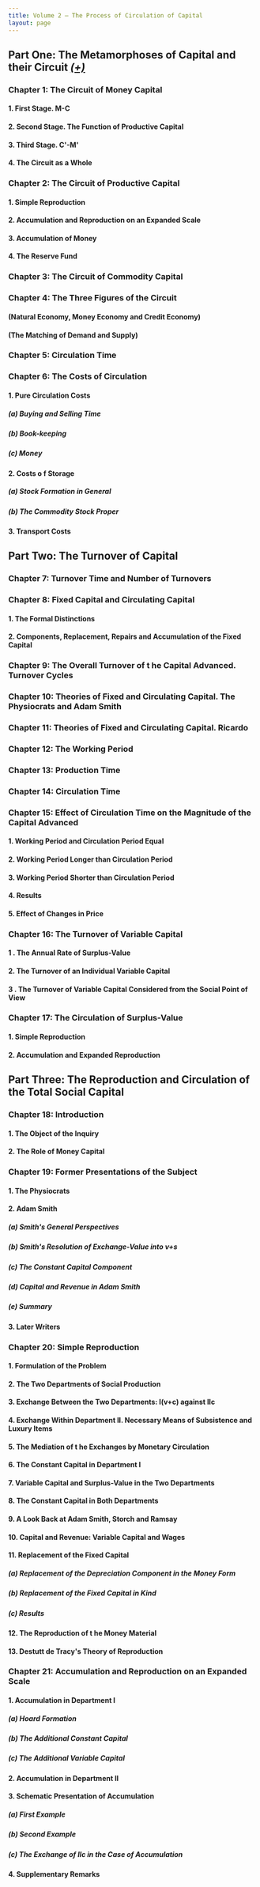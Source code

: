 ```yaml
---
title: Volume 2 — The Process of Circulation of Capital
layout: page
---
```


## Part One: The Metamorphoses of Capital and their Circuit&nbsp;[*(+)*](chapter-01-04-reading-aid) ##

### Chapter 1: The Circuit of Money Capital ###

#### 1. First Stage. M-C ####

#### 2. Second Stage. The Function of Productive Capital ####

#### 3. Third Stage. C'-M' ####

#### 4. The Circuit as a Whole ####

### Chapter 2: The Circuit of Productive Capital ###

#### 1. Simple Reproduction ####

#### 2. Accumulation and Reproduction on an Expanded Scale ####

#### 3. Accumulation of Money ####

#### 4. The Reserve Fund ####

### Chapter 3: The Circuit of Commodity Capital ###

### Chapter 4: The Three Figures of the Circuit ###

#### (Natural Economy, Money Economy and Credit Economy) ####

#### (The Matching of Demand and Supply) ####

### Chapter 5: Circulation Time ###

### Chapter 6: The Costs of Circulation ###

#### 1. Pure Circulation Costs ####

##### (a) Buying and Selling Time #####

##### (b) Book-keeping #####

##### (c) Money #####

#### 2. Costs o f Storage ####

##### (a) Stock Formation in General #####

##### (b) The Commodity Stock Proper #####

#### 3. Transport Costs ####

## Part Two: The Turnover of Capital ##

### Chapter 7: Turnover Time and Number of Turnovers ###

### Chapter 8: Fixed Capital and Circulating Capital ###

#### 1. The Formal Distinctions ####

#### 2. Components, Replacement, Repairs and Accumulation of the Fixed Capital ####

### Chapter 9: The Overall Turnover of t he Capital Advanced. Turnover Cycles ###

### Chapter 10: Theories of Fixed and Circulating Capital. The Physiocrats and Adam Smith ###

### Chapter 11: Theories of Fixed and Circulating Capital. Ricardo ###

### Chapter 12: The Working Period ###

### Chapter 13: Production Time ###

### Chapter 14: Circulation Time ###

### Chapter 15: Effect of Circulation Time on the Magnitude of the Capital Advanced ###

#### 1. Working Period and Circulation Period Equal ####

#### 2. Working Period Longer than Circulation Period ####

#### 3. Working Period Shorter than Circulation Period ####

#### 4. Results ####

#### 5. Effect of Changes in Price ####

### Chapter 16: The Turnover of Variable Capital ###

#### 1 . The Annual Rate of Surplus-Value ####

#### 2. The Turnover of an Individual Variable Capital ####

#### 3 . The Turnover of Variable Capital Considered from the Social Point of View ####

### Chapter 17: The Circulation of Surplus-Value ###

#### 1. Simple Reproduction ####

#### 2. Accumulation and Expanded Reproduction ####

## Part Three: The Reproduction and Circulation of the Total Social Capital ##

### Chapter 18: Introduction ###

#### 1. The Object of the Inquiry ####

#### 2. The Role of Money Capital ####

### Chapter 19: Former Presentations of the Subject ###

#### 1. The Physiocrats ####

#### 2. Adam Smith ####

##### (a) Smith's General Perspectives #####

##### (b) Smith's Resolution of Exchange-Value into v+s #####

##### (c) The Constant Capital Component #####

##### (d) Capital and Revenue in Adam Smith #####

##### (e) Summary #####

#### 3. Later Writers ####

### Chapter 20: Simple Reproduction ###

#### 1. Formulation of the Problem ####

#### 2. The Two Departments of Social Production ####

#### 3. Exchange Between the Two Departments: I(v+c) against IIc ####

#### 4. Exchange Within Department II. Necessary Means of Subsistence and Luxury Items ####

#### 5. The Mediation of t he Exchanges by Monetary Circulation ####

#### 6. The Constant Capital in Department I ####

#### 7. Variable Capital and Surplus-Value in the Two Departments ####

#### 8. The Constant Capital in Both Departments ####

#### 9. A Look Back at Adam Smith, Storch and Ramsay ####

#### 10. Capital and Revenue: Variable Capital and Wages ####

#### 11. Replacement of the Fixed Capital ####

##### (a) Replacement of the Depreciation Component in the Money Form #####

##### (b) Replacement of the Fixed Capital in Kind #####

##### (c) Results #####

#### 12. The Reproduction of t he Money Material ####

#### 13. Destutt de Tracy's Theory of Reproduction ####

### Chapter 21: Accumulation and Reproduction on an Expanded Scale ###

#### 1. Accumulation in Department I ####

##### (a) Hoard Formation #####

##### (b) The Additional Constant Capital #####

##### (c) The Additional Variable Capital #####

#### 2. Accumulation in Department II ####

#### 3. Schematic Presentation of Accumulation ####

##### (a) First Example #####

##### (b) Second Example #####

##### (c) The Exchange of IIc in the Case of Accumulation #####

#### 4. Supplementary Remarks ####

